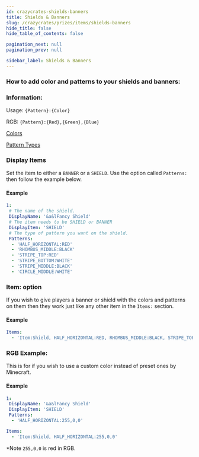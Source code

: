 ```yaml
---
id: crazycrates-shields-banners
title: Shields & Banners
slug: /crazycrates/prizes/items/shields-banners
hide_title: false
hide_table_of_contents: false

pagination_next: null
pagination_prev: null

sidebar_label: Shields & Banners
---
```

### How to add color and patterns to your shields and banners:

### Information:
Usage: `{Pattern}:{Color}`

RGB: `{Pattern}:{Red},{Green},{Blue}`

[Colors](https://jd.papermc.io/paper/1.20/org/bukkit/DyeColor.html)

[Pattern Types](https://jd.papermc.io/paper/1.20/org/bukkit/block/banner/PatternType.html)

### Display Items
Set the item to either a `BANNER` or a `SHIELD`. Use the option called `Patterns:` then follow the example below.

#### Example
```yml
1:
 # The name of the shield.
 DisplayName: '&a&lFancy Shield'
 # The item needs to be SHIELD or BANNER
 DisplayItem: 'SHIELD'
 # The type of pattern you want on the shield.
 Patterns:
  - 'HALF_HORIZONTAL:RED'
  - 'RHOMBUS_MIDDLE:BLACK'
  - 'STRIPE_TOP:RED'
  - 'STRIPE_BOTTOM:WHITE'
  - 'STRIPE_MIDDLE:BLACK'
  - 'CIRCLE_MIDDLE:WHITE'
```

### Item: option
If you wish to give players a banner or shield with the colors and patterns on them then they work just like any other item in the `Items:` section.

#### Example
```yml
Items:
  - 'Item:Shield, HALF_HORIZONTAL:RED, RHOMBUS_MIDDLE:BLACK, STRIPE_TOP:RED, STRIPE_BOTTOM:WHITE, STRIPE_MIDDLE:BLACK, CIRCLE_MIDDLE:WHITE'
```

### RGB Example:
This is for if you wish to use a custom color instead of preset ones by Minecraft.

#### Example
```yml
1:
 DisplayName: '&a&lFancy Shield'
 DisplayItem: 'SHIELD'
 Patterns:
  - 'HALF_HORIZONTAL:255,0,0'
```
```yml
Items:
  - 'Item:Shield, HALF_HORIZONTAL:255,0,0'
```
*Note `255,0,0` is red in RGB.
